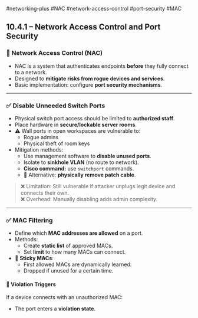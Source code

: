 #networking-plus #NAC #network-access-control #port-security #MAC 

## 10.4.1 – Network Access Control and Port Security

### 🧱 Network Access Control (NAC)

- NAC is a system that authenticates endpoints **before** they fully connect to a network.
- Designed to **mitigate risks from rogue devices and services**.
- Basic implementation: configure **port security mechanisms**.

---

### ✅ Disable Unneeded Switch Ports

- Physical switch port access should be limited to **authorized staff**.
- Place hardware in **secure/lockable server rooms**.
- ⚠️ Wall ports in open workspaces are vulnerable to:
  - Rogue admins
  - Physical theft of room keys
- Mitigation methods:
  - Use management software to **disable unused ports**.
  - Isolate to **sinkhole VLAN** (no route to network).
  - **Cisco command:** use `switchport` commands.
  - 🔌 Alternative: **physically remove patch cable**.

> ❌ Limitation: Still vulnerable if attacker unplugs legit device and connects their own.  
> ❌ Overhead: Manually disabling adds admin complexity.

---

### ✅ MAC Filtering

- Define which **MAC addresses are allowed** on a port.
- Methods:
  - Create **static list** of approved MACs.
  - Set **limit** to how many MACs can connect.
- 🧠 **Sticky MACs**:
  - First allowed MACs are dynamically learned.
  - Dropped if unused for a certain time.

#### 🚨 Violation Triggers

If a device connects with an unauthorized MAC:
- The port enters a **violation state**.
